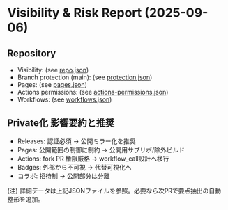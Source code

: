 # Visibility & Risk Report (2025-09-06)

## Repository
- Visibility: (see [repo.json](data/2025-09-06/repo.json))
- Branch protection (main): (see [protection.json](data/2025-09-06/protection.json))
- Pages: (see [pages.json](data/2025-09-06/pages.json))
- Actions permissions: (see [actions-permissions.json](data/2025-09-06/actions-permissions.json))
- Workflows: (see [workflows.json](data/2025-09-06/workflows.json))

## Private化 影響要約と推奨
- Releases: 認証必須 → 公開ミラー化を推奨
- Pages: 公開範囲の制御に制約 → 公開用サブリポ/除外ビルド
- Actions: fork PR 権限厳格 → workflow_call設計へ移行
- Badges: 外部から不可視 → 代替可視化へ
- コラボ: 招待制 → 公開部分は分離

(注) 詳細データは上記JSONファイルを参照。必要なら次PRで要点抽出の自動整形を追加。
